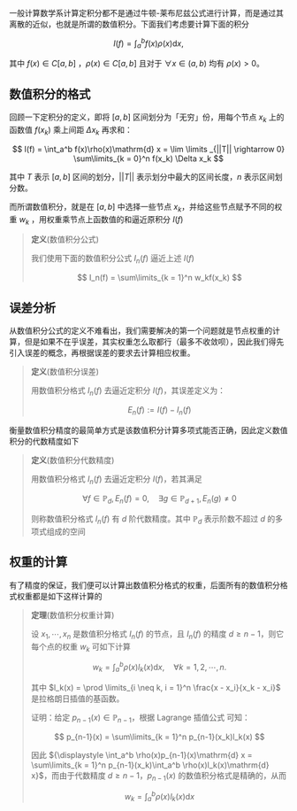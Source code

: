 

一般计算数学系计算定积分都不是通过牛顿-莱布尼兹公式进行计算，而是通过其离散的近似，也就是所谓的数值积分。下面我们考虑要计算下面的积分

$$
I(f) = \int_a^b f(x)\rho(x)\mathrm{d} x,
$$

其中 $f(x) \in C[a,b]$ ，$\rho(x) \in C[a,b]$ 且对于 $\forall x \in (a,b)$ 均有 $\rho(x) > 0$。

## 数值积分的格式

回顾一下定积分的定义，即将 $[a,b]$ 区间划分为「无穷」份，用每个节点 $x_k$ 上的函数值 $f(x_k)$ 乘上间距 $\Delta x_k$ 再求和：

$$
I(f) = \int_a^b f(x)\rho(x)\mathrm{d} x = \lim \limits _{||T|| \rightarrow 0} \sum\limits_{k = 0}^n f(x_k) \Delta x_k
$$

其中 $T$ 表示 $[a,b]$ 区间的划分，$||T||$ 表示划分中最大的区间长度，$n$ 表示区间划分数。

而所谓数值积分，就是在 $[a,b]$ 中选择一些节点 $x_k$，并给这些节点赋予不同的权重 $w_k$ ，用权重乘节点上函数值的和逼近原积分 $I(f)$

> **定义**(数值积分公式)
>
> 我们使用下面的数值积分公式 $I_n(f)$ 逼近上述 $I(f)$
>
> $$ I_n(f) = \sum\limits_{k = 1}^n w_kf(x_k) $$

## 误差分析

从数值积分公式的定义不难看出，我们需要解决的第一个问题就是节点权重的计算，但是如果不在乎误差，其实权重怎么取都行（最多不收敛呗），因此我们得先引入误差的概念，再根据误差的要求去计算相应权重。

> **定义**(数值积分误差)
>
> 用数值积分格式 $I_n(f)$ 去逼近定积分 $I(f)$，其误差定义为：
>
> $$ E_n(f) := I(f) - I_n(f)$$

衡量数值积分精度的最简单方式是该数值积分计算多项式能否正确，因此定义数值积分的代数精度如下

> **定义**(数值积分代数精度)
>
> 用数值积分格式 $I_n(f)$ 去逼近定积分 $I(f)$，若其满足
>
> $$ \forall f \in \mathbb{P}_d, E_n(f) = 0, \quad \exists g \in \mathbb{P}_{d+1}, E_n(g) \neq 0$$
>
> 则称数值积分格式 $I_n(f)$ 有 $d$ 阶代数精度。其中 $\mathbb{P}_d$ 表示阶数不超过 $d$ 的多项式组成的空间

## 权重的计算

有了精度的保证，我们便可以计算出数值积分格式的权重，后面所有的数值积分格式权重都是如下这样计算的

> **定理**(数值积分权重计算)
>
> 设 $x_1,\cdots, x_n$ 是数值积分格式 $I_n(f)$ 的节点，且 $I_n(f)$ 的精度 $d \geq n-1$，则它每个点的权重 $w_k$ 可如下计算
>
> $$ w_k = \int_a^b \rho(x) l_k(x)\mathrm{d} x, \quad \forall k = 1,2,\cdots,n.$$
>
> 其中 $l_k(x) = \prod \limits_{i \neq k, i = 1}^n \frac{x - x_i}{x_k - x_i}$ 是拉格朗日插值的基函数。
>
> 证明：给定 $p_{n-1}(x) \in \mathbb{P}_{n-1}$，根据 Lagrange 插值公式 可知：
>
> $$ p_{n-1}(x) = \sum\limits_{k = 1}^n p_{n-1}(x_k)l_k(x) $$
>
> 因此 ${\displaystyle \int_a^b \rho(x)p_{n-1}(x)\mathrm{d} x = \sum\limits_{k = 1}^n p_{n-1}(x_k)\int_a^b \rho(x)l_k(x)\mathrm{d} x}$，而由于代数精度 $d \geq n-1$，$p_{n-1}(x)$ 的数值积分格式是精确的，从而
>
> $$ w_k = \int_a^b \rho(x)l_k(x)\mathrm{d} x $$


